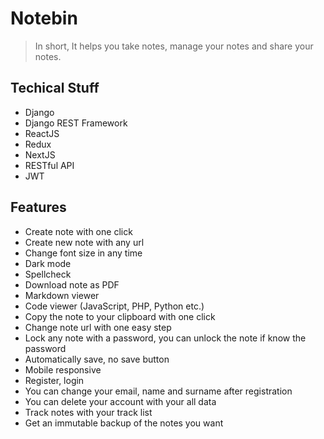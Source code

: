 # Notebin

> In short, It helps you take notes, manage your notes and share your notes.

## Techical Stuff

- Django
- Django REST Framework
- ReactJS
- Redux
- NextJS
- RESTful API
- JWT

## Features

- Create note with one click
- Create new note with any url
- Change font size in any time
- Dark mode
- Spellcheck
- Download note as PDF
- Markdown viewer
- Code viewer (JavaScript, PHP, Python etc.)
- Copy the note to your clipboard with one click
- Change note url with one easy step
- Lock any note with a password, you can unlock the note if know the password
- Automatically save, no save button
- Mobile responsive
- Register, login
- You can change your email, name and surname after registration
- You can delete your account with your all data
- Track notes with your track list
- Get an immutable backup of the notes you want
